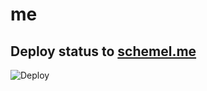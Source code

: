 # me

## Deploy status to [schemel.me](https://schemel.me)

![Deploy](https://github.com/schempil/me/workflows/Deploy/badge.svg?branch=master)
